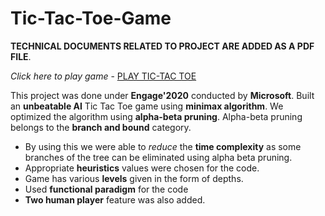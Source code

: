 # Tic-Tac-Toe-Game
**TECHNICAL DOCUMENTS RELATED TO PROJECT ARE ADDED AS A PDF FILE**.

*Click here to play game* - [PLAY TIC-TAC TOE](https://prasenjit07.github.io/Tic-Tac-Toe-Game/)

This project was done under **Engage'2020** conducted by **Microsoft**.
Built an **unbeatable AI** Tic Tac Toe game using **minimax algorithm**.
We optimized the algorithm using **alpha-beta pruning**.
Alpha-beta pruning belongs to the **branch and bound** category.
* By using this we were able to *reduce* the **time complexity** as some branches of the tree can be eliminated using alpha beta pruning.
* Appropriate **heuristics** values were chosen for the code.
* Game has various **levels** given in the form of depths.
* Used **functional paradigm** for the code
* **Two human player** feature was also added.
